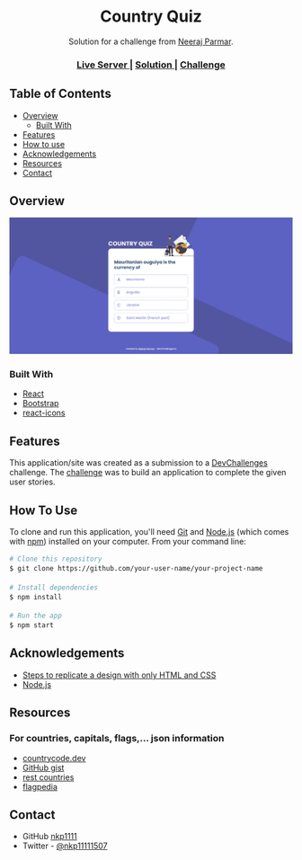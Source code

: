 <h1 align="center">Country Quiz</h1>

<div align="center">
   Solution for a challenge from  <a href="http://devchallenges.io" target="_blank">Neeraj Parmar</a>.
</div>

<div align="center">
  <h3>
    <a href="https://country-quiz-phi.vercel.app/">
      Live Server
    </a>
    <span> | </span>
    <a href="https://github.com/nkp1111/Country-quiz">
      Solution
    </a>
    <span> | </span>
    <a href="https://devchallenges.io/challenges/Bu3G2irnaXmfwQ8sZkw8">
      Challenge
    </a>
  </h3>
</div>

## Table of Contents

- [Overview](#overview)
  - [Built With](#built-with)
- [Features](#features)
- [How to use](#how-to-use)
- [Acknowledgements](#acknowledgements)
- [Resources](#resources)
- [Contact](#contact)

## Overview

![screenshot](/src/assets/Screenshot%202023-03-20%20125258.png)

### Built With

- [React](https://reactjs.org/)
- [Bootstrap](https://getbootstrap.com/)
- [react-icons](https://react-icons.github.io/react-icons/)

## Features

This application/site was created as a submission to a [DevChallenges](https://devchallenges.io/challenges) challenge. The [challenge](https://devchallenges.io/challenges/Bu3G2irnaXmfwQ8sZkw8) was to build an application to complete the given user stories.

## How To Use

To clone and run this application, you'll need [Git](https://git-scm.com) and [Node.js](https://nodejs.org/en/download/) (which comes with [npm](http://npmjs.com)) installed on your computer. From your command line:

```bash
# Clone this repository
$ git clone https://github.com/your-user-name/your-project-name

# Install dependencies
$ npm install

# Run the app
$ npm start
```

## Acknowledgements

- [Steps to replicate a design with only HTML and CSS](https://devchallenges-blogs.web.app/how-to-replicate-design/)
- [Node.js](https://nodejs.org/)

## Resources

### For countries, capitals, flags,... json information

- [countrycode.dev](https://countrycode.dev/)
- [GitHub gist](https://gist.github.com/amitjambusaria/b9adebcb4f256eae3dfa64dc9f1cc2ef)
- [rest countries](https://restcountries.com/v3.1/all?fields=name,flags,capital,currency,)
- [flagpedia](https://flagpedia.net/download/api)

## Contact

- GitHub [nkp1111](https://github.com/nkp1111)
- Twitter - [@nkp11111507](https://twitter.com/nkp11111507)

